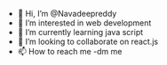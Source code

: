 - 👋 Hi, I’m @Navadeepreddy
- 👀 I’m interested in web development
- 🌱 I’m currently learning java script
- 💞️ I’m looking to collaborate on react.js
- 📫 How to reach me -dm me

<!---
Navadeepreddy16/Navadeepreddy16 is a ✨ special ✨ repository because its `README.md` (this file) appears on your GitHub profile.
You can click the Preview link to take a look at your changes.
--->
